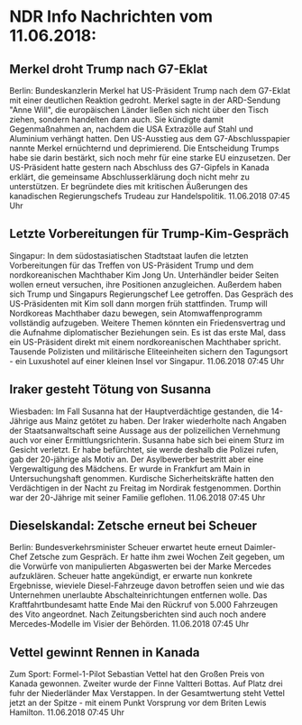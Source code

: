 # NDR Info Nachrichten vom 11.06.2018:


## Merkel droht Trump nach G7-Eklat
Berlin:	Bundeskanzlerin Merkel hat US-Präsident Trump nach dem G7-Eklat mit einer deutlichen Reaktion gedroht. Merkel sagte in der ARD-Sendung "Anne Will", die europäischen Länder ließen sich nicht über den Tisch ziehen, sondern handelten dann auch. Sie kündigte damit Gegenmaßnahmen an, nachdem die USA Extrazölle auf Stahl und Aluminium verhängt hatten. Den US-Ausstieg aus dem G7-Abschlusspapier nannte Merkel ernüchternd und deprimierend. Die Entscheidung Trumps habe sie darin bestärkt, sich noch mehr für eine starke EU einzusetzen. Der US-Präsident hatte gestern nach Abschluss des G7-Gipfels in Kanada erklärt, die gemeinsame Abschlusserklärung doch nicht mehr zu unterstützen. Er begründete dies mit kritischen Äußerungen des kanadischen Regierungschefs Trudeau zur Handelspolitik. 11.06.2018 07:45 Uhr 

## Letzte Vorbereitungen für Trump-Kim-Gespräch
Singapur: In dem südostasiatischen Stadtstaat laufen die letzten Vorbereitungen für das Treffen von US-Präsident Trump und dem nordkoreanischen Machthaber Kim Jong Un. Unterhändler beider Seiten wollen erneut versuchen, ihre Positionen anzugleichen. Außerdem haben sich Trump und Singapurs Regierungschef Lee getroffen. Das Gespräch des US-Präsidenten mit Kim soll dann morgen früh stattfinden. Trump will Nordkoreas Machthaber dazu bewegen, sein Atomwaffenprogramm vollständig aufzugeben. Weitere Themen könnten ein Friedensvertrag und die Aufnahme diplomatischer Beziehungen sein. Es ist das erste Mal, dass ein US-Präsident direkt mit einem nordkoreanischen Machthaber spricht. Tausende Polizisten und militärische Eliteeinheiten sichern den Tagungsort - ein Luxushotel auf einer kleinen Insel vor Singapur. 11.06.2018 07:45 Uhr 

## Iraker gesteht Tötung von Susanna
Wiesbaden:	Im Fall Susanna hat der Hauptverdächtige gestanden, die 14-Jährige aus Mainz getötet zu haben. Der Iraker wiederholte nach Angaben der Staatsanwaltschaft seine Aussage aus der polizeilichen Vernehmung auch vor einer Ermittlungsrichterin. Susanna habe sich bei einem Sturz im Gesicht verletzt. Er habe befürchtet, sie werde deshalb die Polizei rufen, gab der 20-jährige als Motiv an. Der Asylbewerber bestritt aber eine Vergewaltigung des Mädchens. Er wurde in Frankfurt am Main in Untersuchungshaft genommen. Kurdische Sicherheitskräfte hatten den Verdächtigen in der Nacht zu Freitag im Nordirak festgenommen. Dorthin war der 20-Jährige mit seiner Familie geflohen. 11.06.2018 07:45 Uhr 

## Dieselskandal: Zetsche erneut bei Scheuer
Berlin:	Bundesverkehrsminister Scheuer erwartet heute erneut Daimler-Chef Zetsche zum Gespräch. Er hatte ihm zwei Wochen Zeit gegeben, um die Vorwürfe von manipulierten Abgaswerten bei der Marke Mercedes aufzuklären. Scheuer hatte angekündigt, er erwarte nun konkrete Ergebnisse, wieviele Diesel-Fahrzeuge davon betroffen seien und wie das Unternehmen unerlaubte Abschalteinrichtungen entfernen wolle. Das Kraftfahrtbundesamt hatte Ende Mai den Rückruf von 5.000 Fahrzeugen des Vito angeordnet. Nach Zeitungsberichten sind auch noch andere Mercedes-Modelle im Visier der Behörden. 11.06.2018 07:45 Uhr 

## Vettel gewinnt Rennen in Kanada
Zum Sport:	Formel-1-Pilot Sebastian Vettel hat den Großen Preis von Kanada gewonnen. Zweiter wurde der Finne Valtteri Bottas. Auf Platz drei fuhr der Niederländer Max Verstappen. In der Gesamtwertung steht Vettel jetzt an der Spitze - mit einem Punkt Vorsprung vor dem Briten Lewis Hamilton. 11.06.2018 07:45 Uhr 
